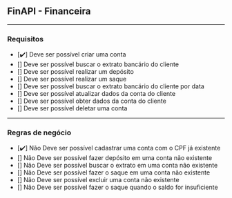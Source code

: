 ## FinAPI - Financeira

---

### Requisitos


- [✔️] Deve ser possível criar uma conta
- [] Deve ser possível buscar o extrato bancário do cliente
- [] Deve ser possível realizar um depósito
- [] Deve ser possível realizar um saque
- [] Deve ser possível buscar o extrato bancário do cliente por data
- [] Deve ser possível atualizar dados da conta do cliente
- [] Deve ser possível obter dados da conta do cliente
- [] Deve ser possível deletar uma conta

---

### Regras de negócio

- [✔️] Não Deve ser possível cadastrar uma conta com o CPF já existente
- [] Não Deve ser possível fazer depósito em uma conta não existente
- [] Não Deve ser possível buscar o extrato em uma conta não existente
- [] Não Deve ser possível fazer o saque em uma conta não existente
- [] Não Deve ser possível excluir uma conta não existente
- [] Não Deve ser possível fazer o saque quando o saldo for insuficiente
